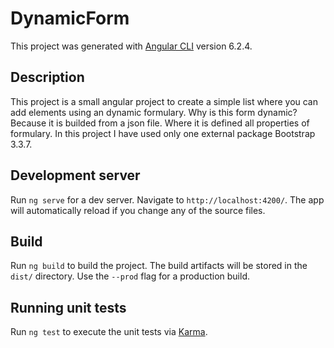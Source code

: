 # DynamicForm

This project was generated with [Angular CLI](https://github.com/angular/angular-cli) version 6.2.4.

## Description
This project is a small angular project to create a simple list where you can add elements using an dynamic formulary. Why is this form dynamic? Because it is builded from a json file. Where it is defined all properties of formulary. In this project I have used only one external package Bootstrap 3.3.7.

## Development server

Run `ng serve` for a dev server. Navigate to `http://localhost:4200/`. The app will automatically reload if you change any of the source files.

## Build

Run `ng build` to build the project. The build artifacts will be stored in the `dist/` directory. Use the `--prod` flag for a production build.

## Running unit tests

Run `ng test` to execute the unit tests via [Karma](https://karma-runner.github.io).
